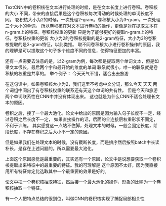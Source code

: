 TextCNN中的卷积核在文本进行处理的时候，是在文本长度上进行卷积。卷积核的大小
不同，带来的直接后果是这个卷积核每次滑动的时候处理的单词长度不同。
卷积核大小为2的时候，一次处理2-gram。卷积核大小为3-gram，一次处理三个大小的单词。
所以卷积核在对文本进行卷积的操作，更像是对在提取文本在n-gram上的特征。卷积核权重的更新
只是为了能够更好的提取n-gram上的特征。卷积核权重的更新
大小为2的卷积核提取的是2-gram特征，大小为3的卷积核提取的是3-gram特征，以此类推。
取不同卷积核大小进行卷积操作的原因，我的理解是可以提取这个句子多个维度不同的信息，使得特征更加的丰富。

还有一点需要去注意的是，以2-gram为例，每次都是提取两个单词文本，但是如果文本很长，最后两个字和最开始的维度的单词
联系就很小，唯一的联系就是卷积核的权重是共享的。
举个例子：
今天天气不错，适合出去旅游

在这句话中，如果卷积核大小为2，我们这里不考虑中文分词，那么今天 天天 两个词组中间出了有卷积核权重的联系还有天这个单词的共有性。
但是今天和旅游两个单词联系性在CNN中并没有体现出来。
这也就是为什么CNN不适合处理长文本的原因。


卷积之后，接了一个最大池化。论文中给出的原因是因为输入句子长度不一定，经过卷积之后长度不一定，
如果直接操作的话，后面的全连接层权重形状不固定，不利于训练。
其实感觉这一点站不住脚，处理文本的时候，一般会固定长度，阶段长度，不存在卷积之后大小不一定的原因。

但是如果我们在处理文本的时候，没有截断长度，而是排序然后按照batch中长读补长，是存在上述问题的，所以需要最大池化。

上面这个原因感觉是最重要的，其实还有一个原因，论文中是说想要获取一个卷积核提取出来特征中的最重要的特征。我的可理解是
这个原因不太好，因为我直接用所有特征肯定比选取其中一个最重要的效果是好的。


论文中把一个卷积核抽取特征，然后接一个最大池化的操作，形象的比喻为一个卷积核抽取一个特征。


有一个人把特点总结的很到位，叫做CNN的卷积核实现了捕捉局部相关性
